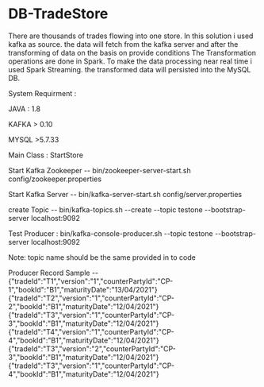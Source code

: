 # DB-TradeStore
There are thousands of trades flowing into one store. In this solution i used kafka as source.
the data will fetch from the kafka server and after the transforming of data on the basis on provide conditions
The Transformation operations are done in Spark.
To make the data processing near real time i used Spark Streaming.
the transformed data will persisted into the MySQL DB.


System Requirment :

JAVA : 1.8

KAFKA > 0.10

MYSQL >5.7.33

Main Class : 
StartStore

Start Kafka Zookeeper --  bin/zookeeper-server-start.sh config/zookeeper.properties

Start Kafka Server -- bin/kafka-server-start.sh config/server.properties

create Topic -- bin/kafka-topics.sh --create --topic testone --bootstrap-server localhost:9092

Test Producer : bin/kafka-console-producer.sh --topic testone --bootstrap-server localhost:9092

Note: topic name should be the same provided in to code

Producer Record Sample -- 
{"tradeId":"T1","version":"1","counterPartyId":"CP-1","bookId":"B1","maturityDate":"13/04/2021"}
{"tradeId":"T2","version":"1","counterPartyId":"CP-2","bookId":"B1","maturityDate":"12/04/2021"}
{"tradeId":"T3","version":"1","counterPartyId":"CP-3","bookId":"B1","maturityDate":"12/04/2021"}
{"tradeId":"T4","version":"1","counterPartyId":"CP-4","bookId":"B1","maturityDate":"12/04/2021"}
{"tradeId":"T3","version":"2","counterPartyId":"CP-3","bookId":"B1","maturityDate":"12/04/2021"}
{"tradeId":"T3","version":"1","counterPartyId":"CP-4","bookId":"B1","maturityDate":"12/04/2021"}
